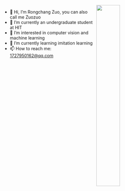 
<img align="right" width="39%" src="https://github-readme-stats.vercel.app/api/top-langs/?username=zrc0622&layout=compact&langs_count=4">  

- 👋 Hi, I’m Rongchang Zuo, you can also call me Zuozuo
- 🏫 I’m currently an undergraduate student at HIT
- 👀 I’m interested in computer vision and machine learning
- 🌱 I’m currently learning imitation learning
- 📫 How to reach me: 1727950162@qq.com
